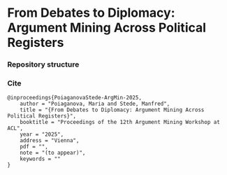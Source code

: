 # From Debates to Diplomacy: Argument Mining Across Political Registers

### Repository structure

### Cite
```
@inproceedings{PoiaganovaStede-ArgMin-2025,
    author = "Poiaganova, Maria and Stede, Manfred",
    title = "{From Debates to Diplomacy: Argument Mining Across Political Registers}",
    booktitle = "Proceedings of the 12th Argument Mining Workshop at ACL",
    year = "2025",
    address = "Vienna",
    pdf = "",
    note = "(to appear)",
    keywords = ""
}
```
